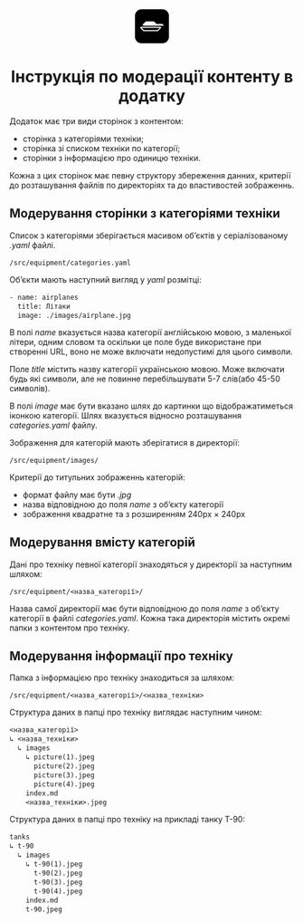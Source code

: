 <div align="center">
    <img alt="mec" src="./src/images/icon.png" width="60" />

# Інструкція по модерації контенту в додатку #
</div>

Додаток має три види сторінок з контентом:
- сторінка з категоріями техніки;  
- сторінка зі списком техніки по категорії;  
- сторінки з інформацією про одиницю техніки.

Кожна з цих сторінок має певну структору збереження данних, критерії до розташування файлів по директоріях та до властивостей зображеннь.

## Модерування сторінки з категоріями техніки ##

Список з категоріями зберігається масивом обʼєктів у серіалізованому *.yaml* файлі.

    /src/equipment/categories.yaml

Обʼєкти мають наступний вигляд у *yaml* розмітці:
    
    - name: airplanes
      title: Літаки
      image: ./images/airplane.jpg

В полі *name* вказується назва категорії англійською мовою, з маленької літери, одним словом та оскільки це поле буде використане при створенні URL, воно не може включати недопустимі для цього символи.  

Поле *title* містить назву категорії українською мовою. Може включати будь які символи, але не повинне перебільшувати 5-7 слів(або 45-50 символів).

В полі *image* має бути вказано шлях до картинки що відображатиметься іконкою категорії. Шлях вказується відносно розташування *categories.yaml* файлу.

Зображення для категорій мають зберігатися в директорії:

    /src/equipment/images/

Критерії до титульних зображеннь категорій:  
- формат файлу має бути *.jpg*
- назва відповідною до поля *name* з обʼєкту категорії
- зображення квадратне та з розширенням 240px × 240px

## Модерування вмісту категорій ##

Дані про техніку певної категорії знаходяться у директорії за наступним шляхом:

    /src/equipment/<назва_категорії>/

Назва самої директорії має бути відповідною до поля *name* з обʼєкту категорії в файлі *categories.yaml*. Кожна така директорія містить окремі папки з контентом про техніку.

## Модерування інформації  про техніку ##

Папка з інформацією про техніку знаходиться за шляхом:

    /src/equipment/<назва_категорії>/<назва_техніки>

Структура даних в папці про техніку виглядає наступним чином:
    
    <назва_категорії>       
    ↳ <назва_техніки>       
      ↳ images              
        ↳ picture(1).jpeg   
          picture(2).jpeg   
          picture(3).jpeg   
          picture(4).jpeg   
        index.md            
        <назва_техніки>.jpeg

Структура даних в папці про техніку на прикладі танку Т-90:

    tanks
    ↳ t-90
      ↳ images
        ↳ t-90(1).jpeg
          t-90(2).jpeg
          t-90(3).jpeg
          t-90(4).jpeg
        index.md
        t-90.jpeg

